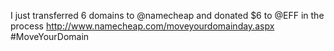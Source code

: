 I just transferred 6 domains to @namecheap and donated $6 to @EFF in the process http://www.namecheap.com/moveyourdomainday.aspx #MoveYourDomain